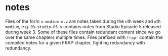 # notes

Files of the form `n-medium-m.v` are notes taken during the `n`th week and
`m`th `medium`, e.g. `03-studio-05.v` contains notes from Studio Episode 5
released during week 3. Some of these files contain redundant content since we
go over the same chapters multiple times. Files prefixed with `frap-` contain
the compiled notes for a given FRAP chapter, fighting redundancy with
redundancy.
